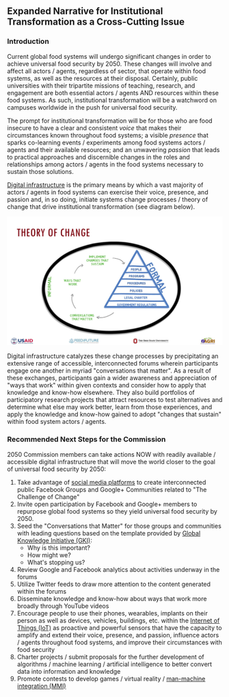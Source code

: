 ## Expanded Narrative for Institutional Transformation as a Cross-Cutting Issue

### Introduction
Current global food systems will undergo significant changes in order to achieve universal food security by 2050.  These changes will involve and affect all actors / agents, regardless of sector, that operate within food systems, as well as the resources at their disposal.  Certainly, public universities with their tripartite missions of teaching, research, and engagement are both essential actors / agents AND resources within these food systems.  As such, institutional transformation will be a watchword on campuses worldwide in the push for universal food security.

The prompt for institutional transformation will be for those who are food insecure to have a clear and consistent _voice_ that makes their circumstances known throughout food systems; a visible _presence_ that sparks co-learning events / experiments among food systems actors / agents and their available resources; and an unwavering _passion_ that leads to practical approaches and discernible changes in the roles and relationships among actors / agents in the food systems necessary to sustain those solutions.  

[Digital infrastructure](http://reports.weforum.org/delivering-digital-infrastructure/introduction-the-digital-infrastructure-imperative/ "Delivering digital infrastructure") is the primary means by which a vast majority of actors / agents in food systems can exercise their voice, presence, and passion and, in so doing, initiate systems change processes / theory of change that drive institutional transformation (see diagram below).  

![](Image%2010-2-16,%201-41%20PM.png)

Digital infrastructure catalyzes these change processes by precipitating an extensive range of accessible, interconnected forums wherein participants engage one another in myriad "conversations that matter".  As a result of these exchanges, participants gain a wider awareness and appreciation of "ways that work" within given contexts and consider how to apply that knowledge and know-how elsewhere.  They also build portfolios of participatory research projects that attract resources to test alternatives and determine what else may work better, learn from those experiences, and apply the knowledge and know-how gained to adopt "changes that sustain" within food system actors / agents.

### Recommended Next Steps for the Commission
2050 Commission members can take actions NOW with readily available / accessible digital infrastructure that will move the world closer to the goal of universal food security by 2050:

1. Take advantage of [social media platforms]([Global%20Social%20Media%20Research%20Summary%202016] "social media platform usage") to create interconnected public Facebook Groups and Google+ Communities related to "The Challenge of Change"
2. Invite open participation by Facebook and Google+ members to repurpose global food systems so they yield universal food security by 2050.
3. Seed the "Conversations that Matter" for those groups and communities with leading questions based on the template provided by [Global Knowledge Initiative (GKI)](http://www.globalknowledgeinitiative.org/about-us/index.html "global knowledge initiative"): 
	 - Why is this important?
	 - How might we?
	 - What's stopping us?
4. Review Google and Facebook analytics about  activities underway in the forums
5. Utilize Twitter feeds to draw more attention to the content generated within the forums
6. Disseminate knowledge and know-how about ways that work more broadly through YouTube videos
7. Encourage people to use their phones, wearables, implants on their person as well as devices, vehicles, buildings, etc. within the [Internet of Things (IoT)](https://en.m.wikipedia.org/wiki/Internet_of_things "internet of things") as proactive and powerful sensors that have the capacity to amplify and extend their voice, presence, and passion, influence actors / agents throughout food systems, and improve their circumstances with food security
8. Charter projects / submit proposals for the further development of algorithms / machine learning / artificial intelligence to better convert data into information and knowledge
9. Promote contests to develop games / virtual reality / [man-machine integration (MMI)](https://peerj.com/preprints/2402/ "The man-machine integration era")
